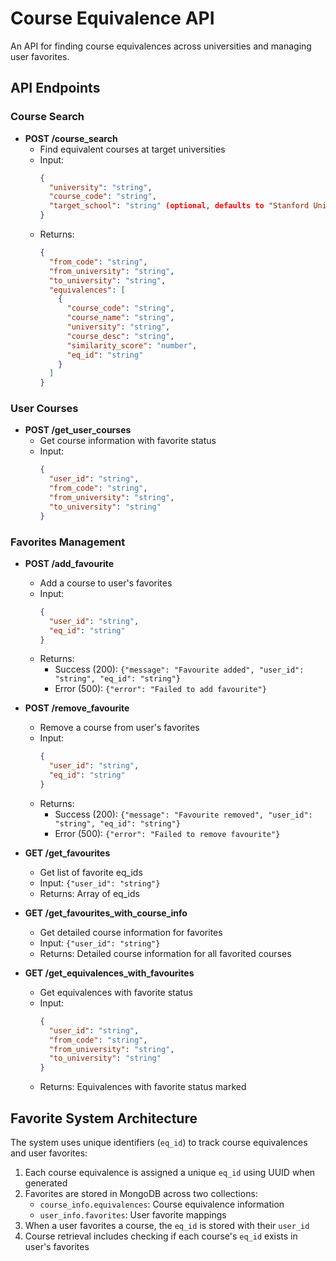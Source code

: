 # Course Equivalence API

An API for finding course equivalences across universities and managing user favorites.

## API Endpoints

### Course Search
- **POST /course_search**
  - Find equivalent courses at target universities
  - Input:
    ```json
    {
      "university": "string",
      "course_code": "string",
      "target_school": "string" (optional, defaults to "Stanford University")
    }
    ```
  - Returns:
    ```json
    {
      "from_code": "string",
      "from_university": "string",
      "to_university": "string",
      "equivalences": [
        {
          "course_code": "string",
          "course_name": "string",
          "university": "string",
          "course_desc": "string",
          "similarity_score": "number",
          "eq_id": "string"
        }
      ]
    }
    ```

### User Courses
- **POST /get_user_courses**
  - Get course information with favorite status
  - Input:
    ```json
    {
      "user_id": "string",
      "from_code": "string",
      "from_university": "string",
      "to_university": "string"
    }
    ```

### Favorites Management
- **POST /add_favourite**
  - Add a course to user's favorites
  - Input:
    ```json
    {
      "user_id": "string",
      "eq_id": "string"
    }
    ```
  - Returns:
    - Success (200): `{"message": "Favourite added", "user_id": "string", "eq_id": "string"}`
    - Error (500): `{"error": "Failed to add favourite"}`

- **POST /remove_favourite**
  - Remove a course from user's favorites
  - Input:
    ```json
    {
      "user_id": "string",
      "eq_id": "string"
    }
    ```
  - Returns:
    - Success (200): `{"message": "Favourite removed", "user_id": "string", "eq_id": "string"}`
    - Error (500): `{"error": "Failed to remove favourite"}`

- **GET /get_favourites**
  - Get list of favorite eq_ids
  - Input: `{"user_id": "string"}`
  - Returns: Array of eq_ids

- **GET /get_favourites_with_course_info**
  - Get detailed course information for favorites
  - Input: `{"user_id": "string"}`
  - Returns: Detailed course information for all favorited courses

- **GET /get_equivalences_with_favourites**
  - Get equivalences with favorite status
  - Input:
    ```json
    {
      "user_id": "string",
      "from_code": "string",
      "from_university": "string",
      "to_university": "string"
    }
    ```
  - Returns: Equivalences with favorite status marked

## Favorite System Architecture

The system uses unique identifiers (`eq_id`) to track course equivalences and user favorites:

1. Each course equivalence is assigned a unique `eq_id` using UUID when generated
2. Favorites are stored in MongoDB across two collections:
   - `course_info.equivalences`: Course equivalence information
   - `user_info.favorites`: User favorite mappings
3. When a user favorites a course, the `eq_id` is stored with their `user_id`
4. Course retrieval includes checking if each course's `eq_id` exists in user's favorites

